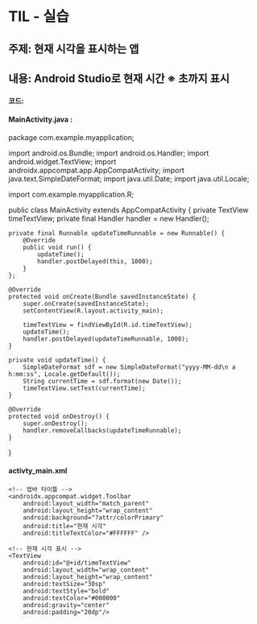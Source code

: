 # TIL - 실습

## 주제: 현재 시각을 표시하는 앱

## 내용: Android Studio로 현재 시간 ※ 초까지 표시

#### 코드:
#### MainActivity.java :
package com.example.myapplication;

import android.os.Bundle;
import android.os.Handler;
import android.widget.TextView;
import androidx.appcompat.app.AppCompatActivity;
import java.text.SimpleDateFormat;
import java.util.Date;
import java.util.Locale;

import com.example.myapplication.R;

public class MainActivity extends AppCompatActivity {
    private TextView timeTextView;
    private final Handler handler = new Handler();

    private final Runnable updateTimeRunnable = new Runnable() {
        @Override
        public void run() {
            updateTime();
            handler.postDelayed(this, 1000);
        }
    };

    @Override
    protected void onCreate(Bundle savedInstanceState) {
        super.onCreate(savedInstanceState);
        setContentView(R.layout.activity_main);

        timeTextView = findViewById(R.id.timeTextView);
        updateTime();
        handler.postDelayed(updateTimeRunnable, 1000);
    }

    private void updateTime() {
        SimpleDateFormat sdf = new SimpleDateFormat("yyyy-MM-dd\n a h:mm:ss", Locale.getDefault());
        String currentTime = sdf.format(new Date());
        timeTextView.setText(currentTime);
    }

    @Override
    protected void onDestroy() {
        super.onDestroy();
        handler.removeCallbacks(updateTimeRunnable);
    }
}

#### activty_main.xml

<?xml version="1.0" encoding="utf-8"?>
<LinearLayout xmlns:android="http://schemas.android.com/apk/res/android"
    android:layout_width="match_parent"
    android:layout_height="match_parent"
    android:orientation="vertical"
    android:gravity="center"
    android:background="#FFFFFF">

    <!-- 앱바 타이틀 -->
    <androidx.appcompat.widget.Toolbar
        android:layout_width="match_parent"
        android:layout_height="wrap_content"
        android:background="?attr/colorPrimary"
        android:title="현재 시각"
        android:titleTextColor="#FFFFFF" />

    <!-- 현재 시각 표시 -->
    <TextView
        android:id="@+id/timeTextView"
        android:layout_width="wrap_content"
        android:layout_height="wrap_content"
        android:textSize="30sp"
        android:textStyle="bold"
        android:textColor="#000000"
        android:gravity="center"
        android:padding="20dp"/>
</LinearLayout>


